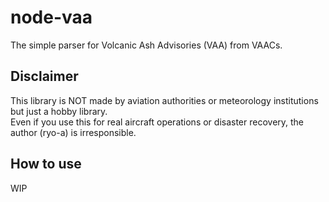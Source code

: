 # node-vaa

The simple parser for Volcanic Ash Advisories (VAA) from VAACs.

## Disclaimer

This library is NOT made by aviation authorities or meteorology institutions but just a hobby library.<br>
Even if you use this for real aircraft operations or disaster recovery, the author (ryo-a) is irresponsible.

## How to use

WIP